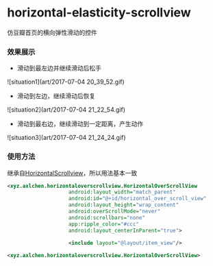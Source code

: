# horizontal-elasticity-scrollview

仿豆瓣首页的横向弹性滑动的控件

### 效果展示

- 滑动到最左边并继续滑动后松手

![situation1](art/2017-07-04 20_39_52.gif)

- 滑动到左边，继续滑动后恢复

![situation2](art/2017-07-04 21_22_54.gif)

- 滑动到最右边，继续滑动到一定距离，产生动作

![situation3](art/2017-07-04 21_24_24.gif)

### 使用方法
继承自[HorizontalScrollview](https://developer.android.google.cn/reference/android/widget/HorizontalScrollView.html)，所以用法基本一致

```xml
<xyz.axlchen.horizontaloverscrollview.HorizontalOverScrollView
			        android:layout_width="match_parent"
			        android:id="@+id/horizontal_over_scroll_view"
			        android:layout_height="wrap_content"
			        android:overScrollMode="never"
			        android:scrollbars="none"
			        app:ripple_color="#ccc"
			        android:layout_centerInParent="true">
			
			        <include layout="@layout/item_view"/>

<xyz.axlchen.horizontaloverscrollview.HorizontalOverScrollView>
```